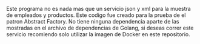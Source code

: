 Este programa no es nada mas que un servicio json y xml para la muestra de empleados y productos.
Este codigo fue creado para la prueba de el patron Abstract Factory. 
No tiene ninguna dependencia aparte de las mostradas en el archivo de dependencias de Golang,
si deseas correr este servicio recomiendo solo utilizar la imagen de Docker en este repositorio.